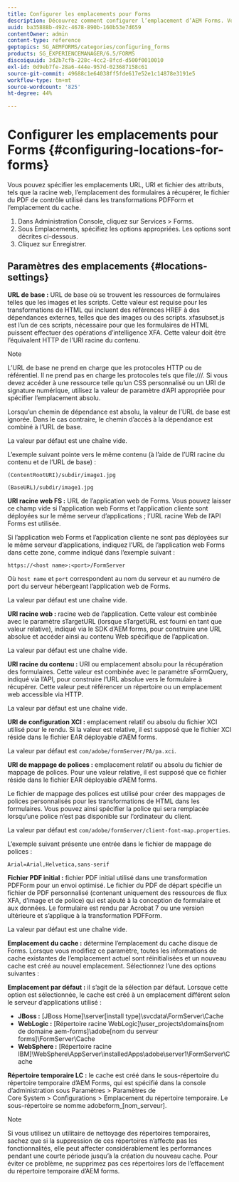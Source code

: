 ```yaml
---
title: Configurer les emplacements pour Forms
description: Découvrez comment configurer l’emplacement d’AEM Forms. Vous pouvez spécifier les emplacements de fichier de l’attribut, l’emplacement du formulaire, le fichier du PDF de contrôle et l’emplacement du cache.
uuid: ba35888b-492c-4678-890b-160b53e7d659
contentOwner: admin
content-type: reference
geptopics: SG_AEMFORMS/categories/configuring_forms
products: SG_EXPERIENCEMANAGER/6.5/FORMS
discoiquuid: 3d2b7cfb-228c-4cc2-8fcd-d500f0010010
exl-id: 0d9eb7fe-28a6-444e-957d-023687158c61
source-git-commit: 49688c1e64038ff5fde617e52e1c14878e3191e5
workflow-type: tm+mt
source-wordcount: '825'
ht-degree: 44%

---
```


# Configurer les emplacements pour Forms {#configuring-locations-for-forms}

Vous pouvez spécifier les emplacements URL, URI et fichier des attributs, tels que la racine web, l’emplacement des formulaires à récupérer, le fichier du PDF de contrôle utilisé dans les transformations PDFForm et l’emplacement du cache.

1. Dans Administration Console, cliquez sur Services > Forms.
1. Sous Emplacements, spécifiez les options appropriées. Les options sont décrites ci-dessous.
1. Cliquez sur Enregistrer.

## Paramètres des emplacements {#locations-settings}

**URL de base :** URL de base où se trouvent les ressources de formulaires telles que les images et les scripts. Cette valeur est requise pour les transformations de HTML qui incluent des références HREF à des dépendances externes, telles que des images ou des scripts. xfasubset.js est l’un de ces scripts, nécessaire pour que les formulaires de HTML puissent effectuer des opérations d’intelligence XFA. Cette valeur doit être l’équivalent HTTP de l’URI racine du contenu.

>[!NOTE]
>
>L’URL de base ne prend en charge que les protocoles HTTP ou de référentiel. Il ne prend pas en charge les protocoles tels que file:///. Si vous devez accéder à une ressource telle qu’un CSS personnalisé ou un URI de signature numérique, utilisez la valeur de paramètre d’API appropriée pour spécifier l’emplacement absolu.

Lorsqu’un chemin de dépendance est absolu, la valeur de l’URL de base est ignorée. Dans le cas contraire, le chemin d’accès à la dépendance est combiné à l’URL de base.

La valeur par défaut est une chaîne vide.

L’exemple suivant pointe vers le même contenu (à l’aide de l’URI racine du contenu et de l’URL de base) :

`(ContentRootURI)/subdir/image1.jpg`

`(BaseURL)/subdir/image1.jpg`

**URI racine web FS :** URL de l’application web de Forms. Vous pouvez laisser ce champ vide si l’application web Forms et l’application cliente sont déployées sur le même serveur d’applications ; l’URL racine Web de l’API Forms est utilisée.

Si l’application web Forms et l’application cliente ne sont pas déployées sur le même serveur d’applications, indiquez l’URL de l’application web Forms dans cette zone, comme indiqué dans l’exemple suivant :

`https://<host name>:<port>/FormServer`

Où `host name` et `port` correspondent au nom du serveur et au numéro de port du serveur hébergeant l’application web de Forms.

La valeur par défaut est une chaîne vide.

**URI racine web :** racine web de l’application. Cette valeur est combinée avec le paramètre sTargetURL (lorsque sTargetURL est fourni en tant que valeur relative), indiqué via le SDK d’AEM forms, pour construire une URL absolue et accéder ainsi au contenu Web spécifique de l’application.

La valeur par défaut est une chaîne vide.

**URI racine du contenu :** URI ou emplacement absolu pour la récupération des formulaires. Cette valeur est combinée avec le paramètre sFormQuery, indiqué via l’API, pour construire l’URL absolue vers le formulaire à récupérer. Cette valeur peut référencer un répertoire ou un emplacement web accessible via HTTP.

La valeur par défaut est une chaîne vide.

**URI de configuration XCI :** emplacement relatif ou absolu du fichier XCI utilisé pour le rendu. Si la valeur est relative, il est supposé que le fichier XCI réside dans le fichier EAR déployable d’AEM forms.

La valeur par défaut est `com/adobe/formServer/PA/pa.xci`.

**URI de mappage de polices :** emplacement relatif ou absolu du fichier de mappage de polices. Pour une valeur relative, il est supposé que ce fichier réside dans le fichier EAR déployable d’AEM forms.

Le fichier de mappage des polices est utilisé pour créer des mappages de polices personnalisés pour les transformations de HTML dans les formulaires. Vous pouvez ainsi spécifier la police qui sera remplacée lorsqu’une police n’est pas disponible sur l’ordinateur du client.

La valeur par défaut est `com/adobe/formServer/client-font-map.properties`.

L’exemple suivant présente une entrée dans le fichier de mappage de polices :

`Arial=Arial,Helvetica,sans-serif`

**Fichier PDF initial :** fichier PDF initial utilisé dans une transformation PDFForm pour un envoi optimisé. Le fichier du PDF de départ spécifie un fichier de PDF personnalisé (contenant uniquement des ressources de flux XFA, d’image et de police) qui est ajouté à la conception de formulaire et aux données. Le formulaire est rendu par Acrobat 7 ou une version ultérieure et s’applique à la transformation PDFForm.

La valeur par défaut est une chaîne vide.

**Emplacement du cache :** détermine l’emplacement du cache disque de Forms. Lorsque vous modifiez ce paramètre, toutes les informations de cache existantes de l’emplacement actuel sont réinitialisées et un nouveau cache est créé au nouvel emplacement. Sélectionnez l’une des options suivantes :

**Emplacement par défaut :** il s’agit de la sélection par défaut. Lorsque cette option est sélectionnée, le cache est créé à un emplacement différent selon le serveur d’applications utilisé :

* **JBoss :** [JBoss Home]\server\[install type]\svcdata\FormServer\Cache
* **WebLogic :** [Répertoire racine WebLogic]\user_projects\domains\[nom de domaine aem-forms]\adobe\[nom du serveur forms]\FormServer\Cache
* **WebSphere :** [Répertoire racine IBM]\WebSphere\AppServer\installedApps\adobe\server1\FormServer\Cache

**Répertoire temporaire LC :** le cache est créé dans le sous-répertoire du répertoire temporaire dʼAEM Forms, qui est spécifié dans la console dʼadministration sous Paramètres > Paramètres de Core System > Configurations > Emplacement du répertoire temporaire. Le sous-répertoire se nomme adobeform_[nom_serveur].

>[!NOTE]
>
>Si vous utilisez un utilitaire de nettoyage des répertoires temporaires, sachez que si la suppression de ces répertoires n’affecte pas les fonctionnalités, elle peut affecter considérablement les performances pendant une courte période jusqu’à la création du nouveau cache. Pour éviter ce problème, ne supprimez pas ces répertoires lors de l’effacement du répertoire temporaire d’AEM forms.
